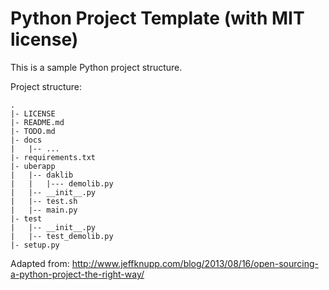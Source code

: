# Python Project Template (with MIT license)

This is a sample Python project structure.

Project structure:

```
.
|- LICENSE
|- README.md
|- TODO.md
|- docs
|   |-- ...
|- requirements.txt
|- uberapp
|   |-- daklib
|   |   |--- demolib.py
|   |-- __init__.py
|   |-- test.sh
|   |-- main.py
|- test
|   |-- __init__.py
|   |-- test_demolib.py
|- setup.py
```

Adapted from: http://www.jeffknupp.com/blog/2013/08/16/open-sourcing-a-python-project-the-right-way/
